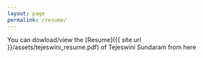 ```yaml
---
layout: page
permalink: /resume/
---
```


You can dowload/view the [Resume]({{ site.url }}/assets/tejeswini_resume.pdf) of Tejeswini Sundaram from here

